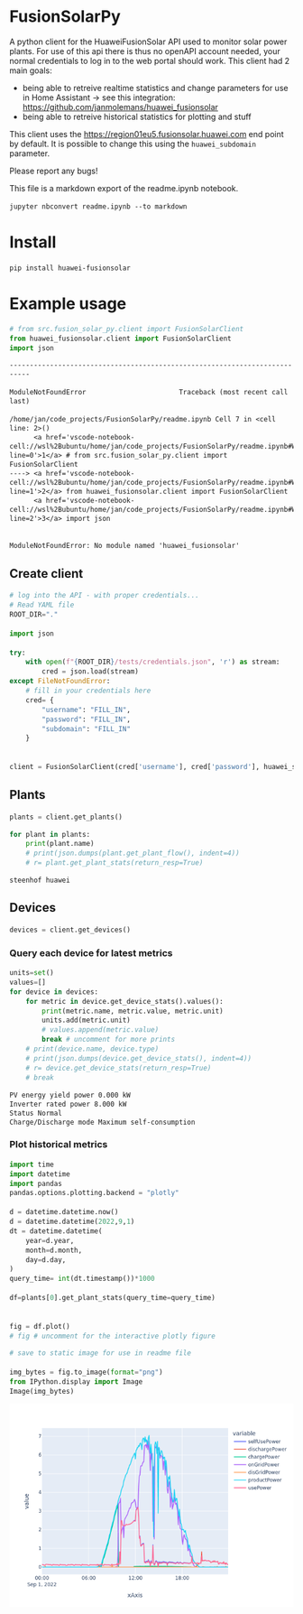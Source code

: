 # FusionSolarPy



A python client for the HuaweiFusionSolar API used to monitor solar power plants.
For use of this api there is thus no openAPI account needed, your normal credentials to log in to the web portal should work.
This client had 2 main goals: 
- being able to retreive realtime statistics and change parameters for use in Home Assistant -> see this integration: https://github.com/janmolemans/huawei_fusionsolar
- being able to retreive historical statistics for plotting and stuff

This client uses the https://region01eu5.fusionsolar.huawei.com end point by default. It is
possible to change this using the `huawei_subdomain` parameter. 

Please report any bugs!

This file is a markdown export of the readme.ipynb notebook.

```jupyter nbconvert readme.ipynb --to markdown```

# Install

`pip install huawei-fusionsolar`

# Example usage


```python
# from src.fusion_solar_py.client import FusionSolarClient
from huawei_fusionsolar.client import FusionSolarClient
import json
```


    ---------------------------------------------------------------------------

    ModuleNotFoundError                       Traceback (most recent call last)

    /home/jan/code_projects/FusionSolarPy/readme.ipynb Cell 7 in <cell line: 2>()
          <a href='vscode-notebook-cell://wsl%2Bubuntu/home/jan/code_projects/FusionSolarPy/readme.ipynb#W4sdnNjb2RlLXJlbW90ZQ%3D%3D?line=0'>1</a> # from src.fusion_solar_py.client import FusionSolarClient
    ----> <a href='vscode-notebook-cell://wsl%2Bubuntu/home/jan/code_projects/FusionSolarPy/readme.ipynb#W4sdnNjb2RlLXJlbW90ZQ%3D%3D?line=1'>2</a> from huawei_fusionsolar.client import FusionSolarClient
          <a href='vscode-notebook-cell://wsl%2Bubuntu/home/jan/code_projects/FusionSolarPy/readme.ipynb#W4sdnNjb2RlLXJlbW90ZQ%3D%3D?line=2'>3</a> import json


    ModuleNotFoundError: No module named 'huawei_fusionsolar'


## Create client


```python
# log into the API - with proper credentials...
# Read YAML file
ROOT_DIR="."

import json

try:
    with open(f"{ROOT_DIR}/tests/credentials.json", 'r') as stream:
        cred = json.load(stream)
except FileNotFoundError:
    # fill in your credentials here
    cred= {
        "username": "FILL_IN",
        "password": "FILL_IN",
        "subdomain": "FILL_IN"
    }
    

client = FusionSolarClient(cred['username'], cred['password'], huawei_subdomain=cred['subdomain'])
```

## Plants


```python
plants = client.get_plants()
```


```python
for plant in plants:
    print(plant.name)
    # print(json.dumps(plant.get_plant_flow(), indent=4))
    # r= plant.get_plant_stats(return_resp=True)
```

    steenhof huawei


## Devices


```python
devices = client.get_devices()
```

### Query each device for latest metrics


```python
units=set()
values=[]
for device in devices:
    for metric in device.get_device_stats().values():
        print(metric.name, metric.value, metric.unit)
        units.add(metric.unit)
        # values.append(metric.value)
        break # uncomment for more prints
    # print(device.name, device.type)
    # print(json.dumps(device.get_device_stats(), indent=4))
    # r= device.get_device_stats(return_resp=True)
    # break
```

    PV energy yield power 0.000 kW
    Inverter rated power 8.000 kW
    Status Normal 
    Charge/Discharge mode Maximum self-consumption 


### Plot historical metrics


```python
import time
import datetime
import pandas
pandas.options.plotting.backend = "plotly"

d = datetime.datetime.now()
d = datetime.datetime(2022,9,1)
dt = datetime.datetime(
    year=d.year,
    month=d.month,
    day=d.day,
)
query_time= int(dt.timestamp())*1000

df=plants[0].get_plant_stats(query_time=query_time)


fig = df.plot()
# fig # uncomment for the interactive plotly figure
```


```python
# save to static image for use in readme file

img_bytes = fig.to_image(format="png")
from IPython.display import Image
Image(img_bytes)
```




    
![png](readme_files/readme_18_0.png)
    


